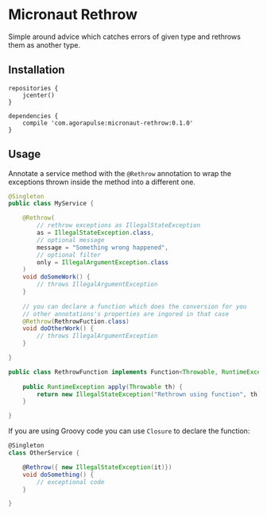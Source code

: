 # Micronaut Rethrow

Simple around advice which catches errors of given type and rethrows them
as another type.

## Installation

```
repositories {
    jcenter()
}

dependencies {
    compile 'com.agorapulse:micronaut-rethrow:0.1.0'
}
```

## Usage

Annotate a service method with the `@Rethrow` annotation to wrap the exceptions thrown inside the method
into a different one.

```java
@Singleton
public class MyService {

    @Rethrow(
        // rethrow exceptions as IllegalStateException
        as = IllegalStateException.class,
        // optional message
        message = "Something wrong happened",
        // optional filter
        only = IllegalArgumentException.class
    )
    void doSomeWork() {
        // throws IllegalArgumentException
    }
    
    // you can declare a function which does the conversion for you
    // other annotations's properties are ingored in that case
    @Rethrow(RethrowFuction.class)
    void doOtherWork() {
        // throws IllegalArgumentException
    }

}

public class RethrowFunction implements Function<Throwable, RuntimeException> {
    
    public RuntimeException apply(Throwable th) {
        return new IllegalStateException("Rethrown using function", th);
    }

}
```

If you are using Groovy code you can use `Closure` to declare the function:

```groovy
@Singleton
class OtherService {

    @Rethrow({ new IllegalStateException(it)})
    void doSomething() {
        // exceptional code
    } 

} 
```